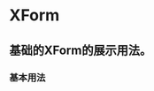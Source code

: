 # XForm

## 基础的XForm的展示用法。

### 基本用法

<preview path="../../examples/form/basic.vue" class="vp-raw" :source="false" />
